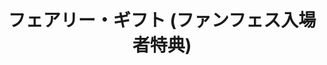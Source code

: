 ---
layout: ../../layouts/goodsLayout.astro
title: フェアリー・ギフト (ファンフェス入場者特典)
text: フェアリー・ギフトのファンフェス限定版(実際に参加してもらったもの)
thumbnail: "/09_ecsite/images/gifuto.jpg"
subpic1: "/09_ecsite/images/gifuto.jpg"
subpic2: "/09_ecsite/images/dm-ura.jpg"
subpic3: "/09_ecsite/images/dm-ura.jpg"
kinds: gifuto
price: 9000円
state: 売り切れ
id: 4710158-2
colors: 赤色
---